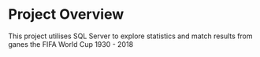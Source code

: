 # Project Overview 

This project utilises SQL Server to explore statistics and match results from ganes the FIFA World Cup 1930 - 2018

